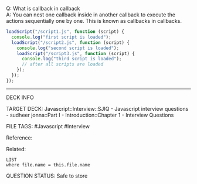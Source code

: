 Q: What is callback in callback  
A: You can nest one callback inside in another callback to execute the actions sequentially one by one. This is known as callbacks in callbacks.
```javascript
loadScript("/script1.js", function (script) {
  console.log("first script is loaded");
  loadScript("/script2.js", function (script) {
    console.log("second script is loaded");
    loadScript("/script3.js", function (script) {
      console.log("third script is loaded");
      // after all scripts are loaded
    });
  });
});
```
<!--ID: 1693596717545-->

---

DECK INFO

TARGET DECK: Javascript::Interview::SJIQ - Javascript interview questions - sudheer jonna::Part I - Introduction::Chapter 1 - Interview Questions

FILE TAGS: #Javascript #Interview

Reference:

Related:

```dataview
LIST
where file.name = this.file.name
```

QUESTION STATUS: Safe to store